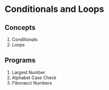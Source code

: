 # Conditionals and Loops
## Concepts
1. Conditionals
2. Loops
## Programs
1. Largest Number
2. Alphabet Case Check
3. Fibonacci Numbers
